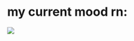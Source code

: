 # my current mood rn:
![](https://imgs.search.brave.com/4RTIKP-tadQAs86WDjTdv38cGQ6TJrYdo8YdlVyLo6A/rs:fit:860:0:0/g:ce/aHR0cHM6Ly9tZWRp/YS50ZW5vci5jb20v/NkNNVVZCaDBILWNB/QUFBQy9jaGlwcy1w/b3RhdG8tY2hpcHMu/Z2lm.gif)
